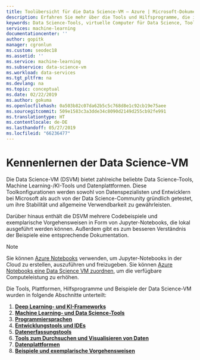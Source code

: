 ```yaml
---
title: Toolübersicht für die Data Science-VM – Azure | Microsoft-Dokumentation
description: Erfahren Sie mehr über die Tools und Hilfsprogramme, die in der Data Science Virtual Machine vorinstalliert sind.
keywords: Data Science-Tools, virtuelle Computer für Data Science, Tools für Data Science, Linux Data Science
services: machine-learning
documentationcenter: ''
author: gopitk
manager: cgronlun
ms.custom: seodec18
ms.assetid: ''
ms.service: machine-learning
ms.subservice: data-science-vm
ms.workload: data-services
ms.tgt_pltfrm: na
ms.devlang: na
ms.topic: conceptual
ms.date: 02/22/2019
ms.author: gokuma
ms.openlocfilehash: 0a503b82c07da62b5c5c768d8e1c92cb19e75aee
ms.sourcegitcommit: 509e1583c3a3dde34c8090d2149d255cb92fe991
ms.translationtype: HT
ms.contentlocale: de-DE
ms.lasthandoff: 05/27/2019
ms.locfileid: "66236477"
---
```

# <a name="get-to-know-your-data-science-virtual-machine"></a>Kennenlernen der Data Science-VM

Die Data Science-VM (DSVM) bietet zahlreiche beliebte Data Science-Tools, Machine Learning-/KI-Tools und Datenplattformen. Diese Toolkonfigurationen werden sowohl von Datenspezialisten und Entwicklern bei Microsoft als auch von der Data Science-Community gründlich getestet, um ihre Stabilität und allgemeine Verwendbarkeit zu gewährleisten.

Darüber hinaus enthält die DSVM mehrere Codebeispiele und exemplarische Vorgehensweisen in Form von Jupyter-Notebooks, die lokal ausgeführt werden können. Außerdem gibt es zum besseren Verständnis der Beispiele eine entsprechende Dokumentation. 

> [!NOTE]
> Sie können [Azure Notebooks](/azure/notebooks/azure-notebooks-overview) verwenden, um Jupyter-Notebooks in der Cloud zu erstellen, auszuführen und freizugeben. Sie können [Azure Notebooks eine Data Science VM zuordnen](/azure/notebooks/configure-manage-azure-notebooks-projects#compute-tier), um die verfügbare Computeleistung zu erhöhen.

Die Tools, Plattformen, Hilfsprogramme und Beispiele der Data Science-VM wurden in folgende Abschnitte unterteilt:

1. **[Deep Learning- und KI-Frameworks](dsvm-deep-learning-ai-frameworks.md)**
2. **[Machine Learning- und Data Science-Tools](dsvm-ml-data-science-tools.md)**
3. **[Programmiersprachen](dsvm-languages.md)**
4. **[Entwicklungstools und IDEs](dsvm-tools-development.md)**
5. **[Datenerfassungstools](dsvm-tools-ingestion.md)**
6. **[Tools zum Durchsuchen und Visualisieren von Daten](dsvm-tools-explore-and-visualize.md)**
7. **[Datenplattformen](dsvm-data-platforms.md)**
8. **[Beispiele und exemplarische Vorgehensweisen](dsvm-samples-and-walkthroughs.md)**
